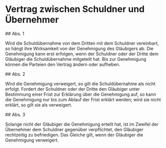 # Vertrag zwischen Schuldner und Übernehmer



\#\# Abs. 1

 Wird die Schuldübernahme von dem Dritten mit dem Schuldner vereinbart, so hängt ihre Wirksamkeit von der Genehmigung des Gläubigers ab. Die Genehmigung kann erst erfolgen, wenn der Schuldner oder der Dritte dem Gläubiger die Schuldübernahme mitgeteilt hat. Bis zur Genehmigung können die Parteien den Vertrag ändern oder aufheben.

\#\# Abs. 2

 Wird die Genehmigung verweigert, so gilt die Schuldübernahme als nicht erfolgt. Fordert der Schuldner oder der Dritte den Gläubiger unter Bestimmung einer Frist zur Erklärung über die Genehmigung auf, so kann die Genehmigung nur bis zum Ablauf der Frist erklärt werden; wird sie nicht erklärt, so gilt sie als verweigert.

\#\# Abs. 3

 Solange nicht der Gläubiger die Genehmigung erteilt hat, ist im Zweifel der Übernehmer dem Schuldner gegenüber verpflichtet, den Gläubiger rechtzeitig zu befriedigen. Das Gleiche gilt, wenn der Gläubiger die Genehmigung verweigert. 


